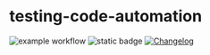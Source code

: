 # testing-code-automation

![example workflow](https://github.com/github/docs/actions/workflows/main.yml/badge.svg)
![static badge](https://img.shields.io/badge/Static%20Badge-static-green)
[![Changelog](https://img.shields.io/github/v/release/aricAI/testing-code-automation?include_prereleases&label=changelog)](https://github.com/aricAI/testing-code-automation/releases)

  
